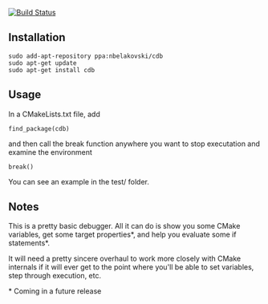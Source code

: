 [![Build Status](https://travis-ci.com/nbelakovski/cdb.svg?branch=master)](https://travis-ci.com/nbelakovski/cdb)

## Installation

```
sudo add-apt-repository ppa:nbelakovski/cdb
sudo apt-get update
sudo apt-get install cdb
```

## Usage

In a CMakeLists.txt file, add

`find_package(cdb)`

and then call the break function anywhere you want to stop executation and examine the environment

`break()`

You can see an example in the test/ folder.

## Notes

This is a pretty basic debugger. All it can do is show you some CMake variables, get some target properties*, and help you evaluate some if statements*.

It will need a pretty sincere overhaul to work more closely with CMake internals if it will ever get to the point where you'll be able to set variables, step through execution, etc.


\* Coming in a future release
